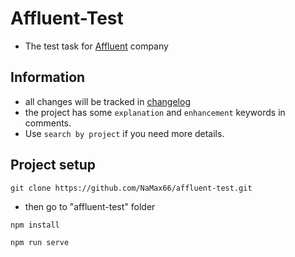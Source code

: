 # Affluent-Test

- The test task for [Affluent] company

## Information

- all changes will be tracked in [changelog]
- the project has some `explanation` and `enhancement` keywords in comments.
- Use `search by project` if you need more details.

## Project setup
```
git clone https://github.com/NaMax66/affluent-test.git
```
- then go to "affluent-test" folder
```
npm install
```
```
npm run serve
```

[Affluent]: https://www.affluent.io/
[changelog]: CHANGELOG.md
